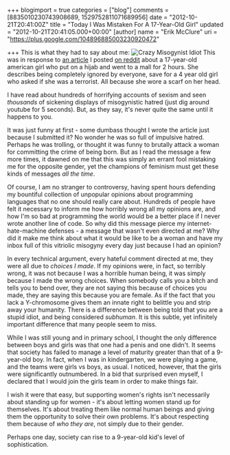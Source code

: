 +++
blogimport = true
categories = ["blog"]
comments = [8835010230743908689, 1529752811071689956]
date = "2012-10-21T20:41:00Z"
title = "Today I Was Mistaken For A 17-Year-Old Girl"
updated = "2012-10-21T20:41:05.000+00:00"
[author]
name = "Erik McClure"
uri = "https://plus.google.com/104896885003230920472"

+++
This is what they had to say about me:
<img src="http://imageshack.us/a/img100/2469/mysogany.png" alt="Crazy Misogynist Idiot" />
This was in response to [an article](http://imperfectwriting.tumblr.com/post/33933007179/i-went-to-the-mall-and-a-little-girl-called-me-a) I posted [on reddit](http://www.reddit.com/r/politics/comments/11tqt5/i_went_to_the_mall_and_a_little_girl_called_me_a/) about a 17-year-old american girl who put on a hijab and went to a mall for 2 hours. She describes being completely ignored by everyone, save for a 4 year old girl who asked if she was a terrorist. All because she wore a scarf on her head.

I have read about hundreds of horrifying accounts of sexism and seen *thousands* of sickening displays of misogynistic hatred (just dig around youtube for 5 seconds). But, as they say, it's never quite the same until it happens to you.

It was just funny at first - some dumbass thought I wrote the article just because I submitted it? No wonder he was so full of impulsive hatred. Perhaps he was trolling, or thought it was funny to brutally attack a woman for committing the crime of being born. But as I read the message a few more times, it dawned on me that this was simply an errant fool mistaking me for the opposite gender, yet the champions of feminism must get these kinds of messages *all the time*.

Of course, I am no stranger to controversy, having spent hours defending my bountiful collection of unpopular opinions about programming languages that no one should really care about. Hundreds of people have felt it necessary to inform me how horribly wrong all my opinions are, and how I'm so bad at programming the world would be a better place if I never wrote another line of code. So why did this message pierce my internet-hate-machine defenses - a message that wasn't even directed at me? Why did it make me think about what it would be like to be a woman and have my inbox full of this vitriolic misogyny every day just because I had an opinion?

In every technical argument, every hateful comment directed at me, they were all due to *choices I made*. If my opinions were, in fact, so terribly wrong, it was not because I was a horrible human being, it was simply because I made the wrong choices. When somebody calls you a bitch and tells you to bend over, they are not saying this because of choices you made, they are saying this because you are female. As if the fact that you lack a Y-chromosome gives them an innate right to belittle you and strip away your humanity. There is a difference between being told that you are a stupid idiot, and being considered *subhuman*. It is this subtle, yet infinitely important difference that many people seem to miss.

While I was still young and in primary school, I thought the only difference between boys and girls was that one had a penis and one didn't. It seems that society has failed to manage a level of maturity greater than that of a 9-year-old boy. In fact, when I was in kindergarten, we were playing a game, and the teams were girls vs boys, as usual. I noticed, however, that the girls were significantly outnumbered. In a bid that surprised even myself, I declared that I would join the girls team in order to make things fair.

I wish it were that easy, but supporting women's rights isn't necessarily about standing up for women - it's about letting women stand up for themselves. It's about treating them like normal human beings and giving them the opportunity to solve their own problems. It's about respecting them because of *who they are*, not simply due to their gender.

Perhaps one day, society can rise to a 9-year-old kid's level of sophistication.
